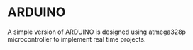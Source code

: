 # ARDUINO
A simple version of ARDUINO is designed using atmega328p microcontroller to implement real time projects.
